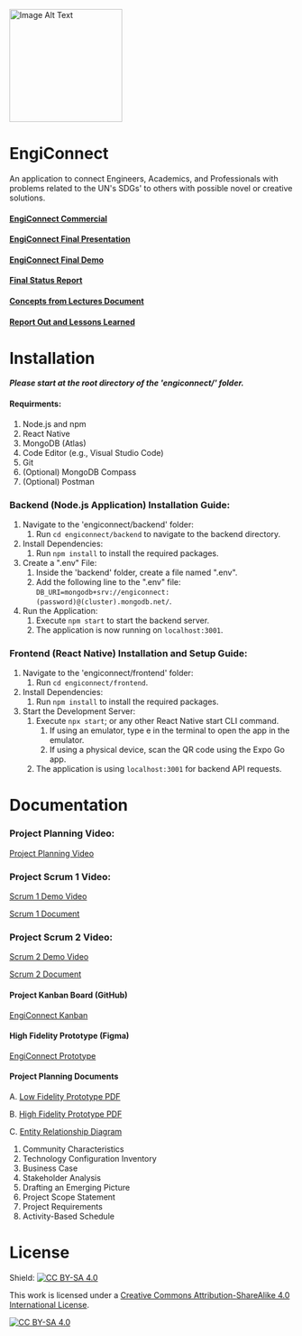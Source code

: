 <p align="left">
  <img src="https://github.com/sharoika/EngiConnect/assets/27317883/87d6fa41-76ec-4ea1-90f4-20258daf6282" width="200" height="200" alt="Image Alt Text">
</p>

# EngiConnect
An application to connect Engineers, Academics, and Professionals with problems related to the UN's SDGs' to others with possible novel or creative solutions.

#### [EngiConnect Commercial](https://www.youtube.com/watch?v=D9uWKsz7uzI&ab_channel=MaksimSharoika)
#### [EngiConnect Final Presentation](https://docs.google.com/presentation/d/1qV8FeNWH7LnFtAYCyri5BKTFKRH-IiMWUH-E18p9oK8/edit?usp=sharing)
#### [EngiConnect Final Demo](https://youtu.be/jM4ySTwsNYE)
#### [Final Status Report](https://github.com/sharoika/EngiConnect/blob/main/Final%20Documents/PDFs/Project%20Status%20Report.pdf)
#### [Concepts from Lectures Document](https://github.com/sharoika/EngiConnect/blob/main/Final%20Documents/PDFs/Ideas%20and%20Concepts%20Implemented.pdf)
#### [Report Out and Lessons Learned](https://github.com/sharoika/EngiConnect/blob/main/Final%20Documents/PDFs/Project%20Report%20and%20Lessons%20Learned.pdf)

# Installation

***Please start at the root directory of the 'engiconnect/' folder.***

#### Requirments:
1. Node.js and npm
2. React Native
3. MongoDB (Atlas)
4. Code Editor (e.g., Visual Studio Code)
5. Git
6. (Optional) MongoDB Compass
7. (Optional) Postman

### Backend (Node.js Application) Installation Guide:

1. Navigate to the 'engiconnect/backend' folder:
    1. Run `cd engiconnect/backend` to navigate to the backend directory. 
2. Install Dependencies:
    1. Run `npm install` to install the required packages.
3. Create a ".env" File:
    1. Inside the 'backend' folder, create a file named ".env".
    2. Add the following line to the ".env" file: `DB_URI=mongodb+srv://engiconnect:(password)@(cluster).mongodb.net/`.
4. Run the Application:
    1. Execute `npm start` to start the backend server.
    2. The application is now running on `localhost:3001`.
  
### Frontend (React Native) Installation and Setup Guide:

1. Navigate to the 'engiconnect/frontend' folder:
    1. Run `cd engiconnect/frontend`.
2. Install Dependencies:
    1. Run `npm install` to install the required packages.
3. Start the Development Server:
    1. Execute `npx start`; or any other React Native start CLI command.
        1. If using an emulator, type e in the terminal to open the app in the emulator.
        2. If using a physical device, scan the QR code using the Expo Go app.
    3. The application is using `localhost:3001` for backend API requests.

# Documentation

### Project Planning Video:
[Project Planning Video](https://youtu.be/eihzUJq9vtk)
### Project Scrum 1 Video:
[Scrum 1 Demo Video](https://www.youtube.com/watch?time_continue=1&v=aKptyWq4gYU&embeds_referring_euri=https%3A%2F%2Fdocs.google.com%2F&embeds_referring_origin=https%3A%2F%2Fdocs.google.com&source_ve_path=Mjg2NjY&feature=emb_logo)

[Scrum 1 Document](https://github.com/sharoika/EngiConnect/blob/337dcfb4767d0528bfc717dba6bfc827e26b507a/Scrums/Scrum%201/Project%20Status%20Report.pdf)

### Project Scrum 2 Video:
[Scrum 2 Demo Video](https://www.youtube.com/watch?v=ogA7YbgL2mQ&ab_channel=MaksimSharoika)

[Scrum 2 Document](https://github.com/sharoika/EngiConnect/blob/b3d44b837e13211f0c50adb23316e61579659b0a/Scrums/Scrum%202/Project%20Status%20Report.pdf)
<!---#### Project Final Submission Video: --->

#### Project Kanban Board (GitHub)
[EngiConnect Kanban](https://github.com/users/sharoika/projects/1/views/2)

#### High Fidelity Prototype (Figma)
[EngiConnect Prototype](https://www.figma.com/proto/S18fQAAUFlLbFd9iSoSWCy/EngiConnect?type=design&node-id=6-78&t=3ncTEZephW6UAmal-1&scaling=scale-down&page-id=0%3A1&starting-point-node-id=6%3A120&show-proto-sidebar=1&mode=desig)

#### Project Planning Documents
A. [Low Fidelity Prototype PDF](https://github.com/sharoika/EngiConnect/blob/18ad520ce97a002a7e71b8691a122287fccddc30/Project%20Planning/PDFs/Lo-Fi%20Prototype.pdf)

B. [High Fidelity Prototype PDF](https://github.com/sharoika/EngiConnect/blob/18ad520ce97a002a7e71b8691a122287fccddc30/Project%20Planning/PDFs/Hi-Fi%20Prototype.pdf)

C. [Entity Relationship Diagram](https://github.com/sharoika/EngiConnect/blob/18ad520ce97a002a7e71b8691a122287fccddc30/Project%20Planning/PDFs/MVP%201%20Entity%20Relationship%20Diagram.png)

1. Community Characteristics
2. Technology Configuration Inventory
3. Business Case
4. Stakeholder Analysis
5. Drafting an Emerging Picture
6. Project Scope Statement
7. Project Requirements
8. Activity-Based Schedule

# License

Shield: [![CC BY-SA 4.0][cc-by-sa-shield]][cc-by-sa]

This work is licensed under a
[Creative Commons Attribution-ShareAlike 4.0 International License][cc-by-sa].

[![CC BY-SA 4.0][cc-by-sa-image]][cc-by-sa]

[cc-by-sa]: http://creativecommons.org/licenses/by-sa/4.0/
[cc-by-sa-image]: https://licensebuttons.net/l/by-sa/4.0/88x31.png
[cc-by-sa-shield]: https://img.shields.io/badge/License-CC%20BY--SA%204.0-lightgrey.svg
